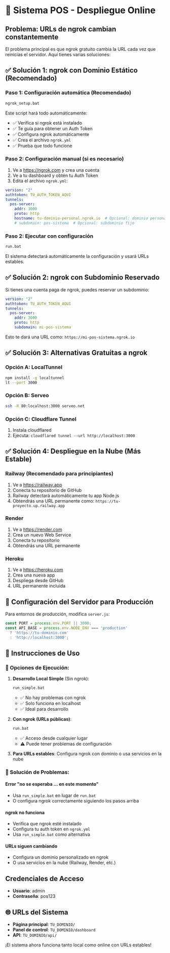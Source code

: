 # 🚀 Sistema POS - Despliegue Online

## Problema: URLs de ngrok cambian constantemente

El problema principal es que ngrok gratuito cambia la URL cada vez que reinicias el servidor. Aquí tienes varias soluciones:

## ✅ Solución 1: ngrok con Dominio Estático (Recomendado)

### Paso 1: Configuración automática (Recomendado)
```bash
ngrok_setup.bat
```
Este script hará todo automáticamente:
- ✅ Verifica si ngrok está instalado
- ✅ Te guía para obtener un Auth Token
- ✅ Configura ngrok automáticamente
- ✅ Crea el archivo `ngrok.yml`
- ✅ Prueba que todo funcione

### Paso 2: Configuración manual (si es necesario)
1. Ve a https://ngrok.com y crea una cuenta
2. Ve a tu dashboard y obtén tu Auth Token
3. Edita el archivo `ngrok.yml`:
```yaml
version: "2"
authtoken: TU_AUTH_TOKEN_AQUI
tunnels:
  pos-server:
    addr: 3000
    proto: http
    hostname: tu-dominio-personal.ngrok.io  # Opcional: dominio personalizado
    # subdomain: pos-sistema  # Opcional: subdominio fijo
```

### Paso 2: Ejecutar con configuración
```bash
run.bat
```
El sistema detectará automáticamente la configuración y usará URLs estables.

## ✅ Solución 2: ngrok con Subdominio Reservado

Si tienes una cuenta paga de ngrok, puedes reservar un subdominio:

```yaml
version: "2"
authtoken: TU_AUTH_TOKEN_AQUI
tunnels:
  pos-server:
    addr: 3000
    proto: http
    subdomain: mi-pos-sistema
```

Esto te dará una URL como: `https://mi-pos-sistema.ngrok.io`

## ✅ Solución 3: Alternativas Gratuitas a ngrok

### Opción A: LocalTunnel
```bash
npm install -g localtunnel
lt --port 3000
```

### Opción B: Serveo
```bash
ssh -R 80:localhost:3000 serveo.net
```

### Opción C: Cloudflare Tunnel
1. Instala cloudflared
2. Ejecuta: `cloudflared tunnel --url http://localhost:3000`

## ✅ Solución 4: Despliegue en la Nube (Más Estable)

### Railway (Recomendado para principiantes)
1. Ve a https://railway.app
2. Conecta tu repositorio de GitHub
3. Railway detectará automáticamente tu app Node.js
4. Obtendrás una URL permanente como: `https://tu-proyecto.up.railway.app`

### Render
1. Ve a https://render.com
2. Crea un nuevo Web Service
3. Conecta tu repositorio
4. Obtendrás una URL permanente

### Heroku
1. Ve a https://heroku.com
2. Crea una nueva app
3. Despliega desde GitHub
4. URL permanente incluida

## 🔧 Configuración del Servidor para Producción

Para entornos de producción, modifica `server.js`:

```javascript
const PORT = process.env.PORT || 3000;
const API_BASE = process.env.NODE_ENV === 'production'
  ? 'https://tu-dominio.com'
  : 'http://localhost:3000';
```

## 📝 Instrucciones de Uso

### 🚀 Opciones de Ejecución:

1. **Desarrollo Local Simple** (Sin ngrok):
   ```bash
   run_simple.bat
   ```
   - ✅ No hay problemas con ngrok
   - ✅ Solo funciona en localhost
   - ✅ Ideal para desarrollo

2. **Con ngrok (URLs públicas)**:
   ```bash
   run.bat
   ```
   - ✅ Acceso desde cualquier lugar
   - ⚠️  Puede tener problemas de configuración

3. **Para URLs estables**: Configura ngrok con dominio o usa servicios en la nube

### 🔧 Solución de Problemas:

#### Error "no se esperaba ... en este momento"
- Usa `run_simple.bat` en lugar de `run.bat`
- O configura ngrok correctamente siguiendo los pasos arriba

#### ngrok no funciona
- Verifica que ngrok esté instalado
- Configura tu auth token en `ngrok.yml`
- Usa `run_simple.bat` como alternativa

#### URLs siguen cambiando
- Configura un dominio personalizado en ngrok
- O usa servicios en la nube (Railway, Render, etc.)

##  Credenciales de Acceso

- **Usuario**: admin
- **Contraseña**: pos123

## 🌐 URLs del Sistema

- **Página principal**: `TU_DOMINIO/`
- **Panel de control**: `TU_DOMINIO/dashboard`
- **API**: `TU_DOMINIO/api/`

¡El sistema ahora funciona tanto local como online con URLs estables!